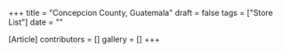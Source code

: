 +++
title = "Concepcion County, Guatemala"
draft = false
tags = ["Store List"]
date = ""

[Article]
contributors = []
gallery = []
+++